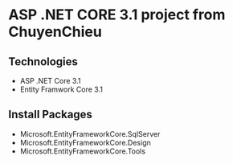 # ASP .NET CORE 3.1 project from ChuyenChieu
## Technologies
 - ASP .NET Core 3.1
 - Entity Framwork Core 3.1
## Install Packages
 - Microsoft.EntityFrameworkCore.SqlServer
 - Microsoft.EntityFrameworkCore.Design
 - Microsoft.EntityFrameworkCore.Tools